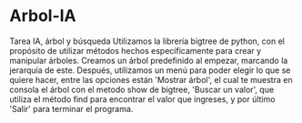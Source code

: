 # Arbol-IA
Tarea IA, árbol y búsqueda
Utilizamos la librería bigtree de python, con el propósito de utilizar métodos hechos específicamente para crear y manipular árboles. Creamos un árbol predefinido al empezar, marcando la jerarquía de este. Después, utilizamos un menú para poder elegir lo que se quiere hacer, entre las opciones están 'Mostrar árbol', el cual te muestra en consola el árbol con el metodo show de bigtree, 'Buscar un valor', que utiliza el método find para encontrar el valor que ingreses, y por último 'Salir' para terminar el programa.
